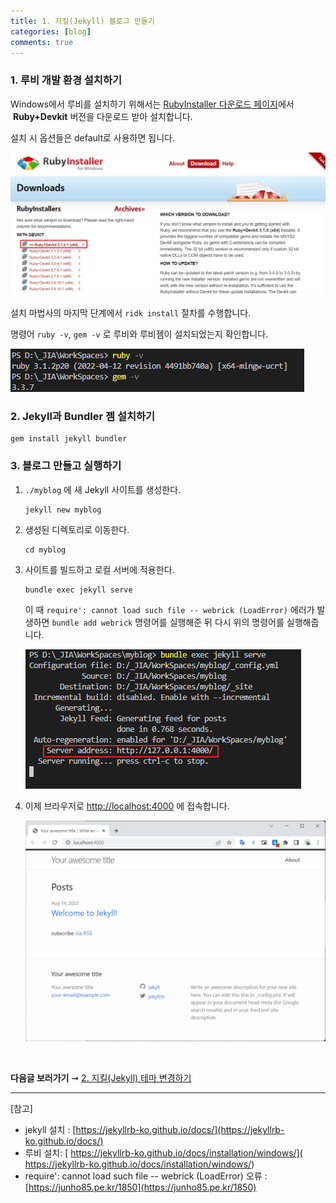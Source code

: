 ```yaml
---
title: 1. 지킬(Jekyll) 블로그 만들기
categories: [blog]
comments: true
---
```


### 1. 루비 개발 환경 설치하기
 Windows에서 루비를 설치하기 위해서는 [RubyInstaller 다운로드 페이지](https://rubyinstaller.org/downloads/)에서  **Ruby+Devkit** 버전을 다운로드 받아 설치합니다.
 
설치 시 옵션들은 default로 사용하면 됩니다. 

![](../images/blog/Pasted%20image%2020220814160921.png)

설치 마법사의 마지막 단계에서 `ridk install` 절차를 수행합니다.

명령어 `ruby -v`, `gem -v` 로 루비와 루비젬이 설치되었는지 확인합니다.

![](../images/blog/Pasted%20image%2020220814162028.png)

### 2. Jekyll과 Bundler 젬 설치하기

```
gem install jekyll bundler
```

### 3. 블로그 만들고 실행하기
1.  `./myblog` 에 새 Jekyll 사이트를 생성한다.
    
	```
	jekyll new myblog
	```
    
2.  생성된 디렉토리로 이동한다.
    
	```
	cd myblog
	```
    
3.  사이트를 빌드하고 로컬 서버에 적용한다.
    
    ```
    bundle exec jekyll serve
    ```

	이 때 `require': cannot load such file -- webrick (LoadError)` 에러가 발생하면 `bundle add webrick` 명령어를 실행해준 뒤 다시 위의 명령어를 실행해줍니다.

	![](../images/blog/Pasted%20image%2020220814162514.png)

4.  이제 브라우저로 [http://localhost:4000](http://localhost:4000/) 에 접속합니다.

	![](../images/blog/Pasted%20image%2020220814162556.png)


<br/>

**다음글 보러가기** ➞ [2. 지킬(Jekyll) 테마 변경하기](../2022-08/002-change-jekyll-theme.html)

---
[참고]
- jekyll 설치 : [https://jekyllrb-ko.github.io/docs/](https://jekyllrb-ko.github.io/docs/)
- 루비 설치: [ https://jekyllrb-ko.github.io/docs/installation/windows/]( https://jekyllrb-ko.github.io/docs/installation/windows/)
- require': cannot load such file -- webrick (LoadError) 오류 : [https://junho85.pe.kr/1850](https://junho85.pe.kr/1850)